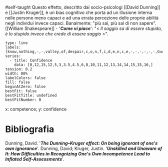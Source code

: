 #self-taught 
Questo effetto, descritto dai socio-psicologi [[David Dunning]] e [[Justin Kruger]], è un bias cognitivo che porta ad un illusione interna nelle persone meno capaci e ad una errata percezione delle proprie abilità negli individui invece capaci.
Banalmente: "più sai, più sai di non sapere".
[[William Shakespeare]] - '___Come vi piace___': "< _Il saggio sa di essere stupido, è lo stupido invece che crede di essere saggio_ >".

```chart
type: line
labels: [know,nothing,-,-,valley,of,despair,c,o,n,f,i,d,e,n,c,e,-,-,-,-,-,-,Guru]
series:
  - title: Confidence
	data: [0,12,15,12,5,3,3.5,4.5,6,8,10,11,12,13,14,14,15,15,16,]
tension: 0.2
width: 80%
labelColors: false
fill: false
beginAtZero: false
bestFit: false
bestFitTitle: undefined
bestFitNumber: 0
```
x: competence; y: confidence
# Bibliografia
Dunning, David. '___The Dunning–Kruger effect: On being ignorant of one's own ignorance___'.
Dunning, David; Kruger, Justin. '___Unskilled and Unaware of It: How Difficulties in Recognizing One's Own Incompetence Lead to Inflated Self-Assessments___'.